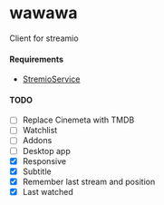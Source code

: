 # wawawa

Client for streamio

#### Requirements

- [StremioService](https://github.com/Stremio/stremio-service)

#### TODO

- [ ] Replace Cinemeta with TMDB
- [ ] Watchlist
- [ ] Addons
- [ ] Desktop app
- [x] Responsive
- [x] Subtitle
- [x] Remember last stream and position
- [x] Last watched
